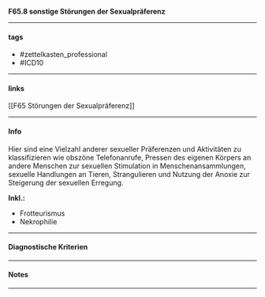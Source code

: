 __F65.8 sonstige Störungen der Sexualpräferenz__

___________________________________________
#### tags

- #zettelkasten_professional
- #ICD10 
___________________________________________
#### links

[[F65 Störungen der Sexualpräferenz]]

___________________________________________
#### Info
Hier sind eine Vielzahl anderer sexueller Präferenzen und Aktivitäten zu klassifizieren wie obszöne Telefonanrufe, Pressen des eigenen Körpers an andere Menschen zur sexuellen Stimulation in Menschenansammlungen, sexuelle Handlungen an Tieren, Strangulieren und Nutzung der Anoxie zur Steigerung der sexuellen Erregung.

__Inkl.:__
- Frotteurismus  
- Nekrophilie
___________________________________________
#### Diagnostische Kriterien

___________________________________________
#### Notes

___________________________________________

